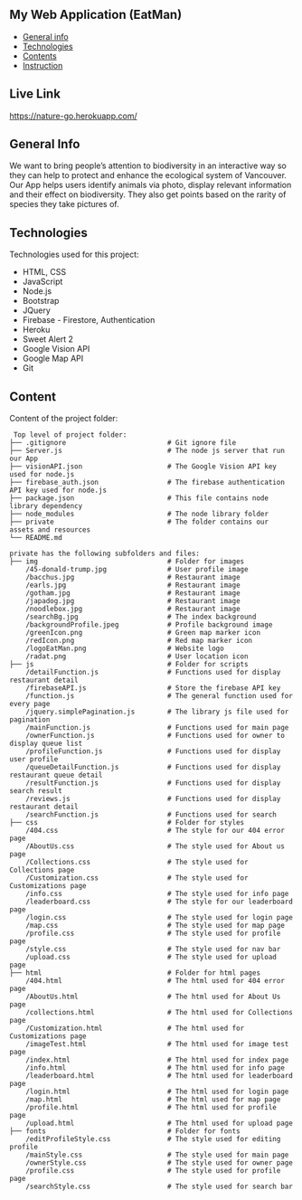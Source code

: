 ## My Web Application (EatMan)


* [General info](#general-info)
* [Technologies](#technologies)
* [Contents](#content)
* [Instruction](#instruction)

## Live Link
https://nature-go.herokuapp.com/

## General Info
We want to bring people’s attention to biodiversity in an interactive way so they can
help to protect and enhance the ecological system of Vancouver. Our App helps users identify animals via photo, display relevant information and their effect on biodiversity. They also get points based on the rarity of species they take pictures
of.
	
## Technologies
Technologies used for this project:
* HTML, CSS
* JavaScript
* Node.js
* Bootstrap
* JQuery
* Firebase - Firestore, Authentication
* Heroku
* Sweet Alert 2
* Google Vision API
* Google Map API
* Git

## Content
Content of the project folder:

```
 Top level of project folder: 
├── .gitignore                         # Git ignore file
├── Server.js                          # The node js server that run our App
├── visionAPI.json                     # The Google Vision API key used for node.js
├── firebase_auth.json                 # The firebase authentication API key used for node.js
├── package.json                       # This file contains node library dependency
├── node_modules                       # The node library folder
├── private                            # The folder contains our assets and resources
└── README.md

private has the following subfolders and files:
├── img                                # Folder for images
    /45-donald-trump.jpg               # User profile image
    /bacchus.jpg                       # Restaurant image
    /earls.jpg                         # Restaurant image
    /gotham.jpg                        # Restaurant image
    /japadog.jpg                       # Restaurant image
    /noodlebox.jpg                     # Restaurant image
    /searchBg.jpg                      # The index background
    /backgroundProfile.jpeg            # Profile background image
    /greenIcon.png                     # Green map marker icon
    /redIcon.png                       # Red map marker icon
    /logoEatMan.png                    # Website logo
    /radat.png                         # User location icon  
├── js                                 # Folder for scripts
    /detailFunction.js                 # Functions used for display restaurant detail
    /firebaseAPI.js                    # Store the firebase API key
    /function.js                       # The general function used for every page
    /jquery.simplePagination.js        # The library js file used for pagination
    /mainFunction.js                   # Functions used for main page
    /ownerFunction.js                  # Functions used for owner to display queue list
    /profileFunction.js                # Functions used for display user profile
    /queueDetailFunction.js            # Functions used for display restaurant queue detail
    /resultFunction.js                 # Functions used for display search result
    /reviews.js                        # Functions used for display restaurant detail
    /searchFunction.js                 # Functions used for search 
├── css                                # Folder for styles
    /404.css                           # The style for our 404 error page
    /AboutUs.css                       # The style used for About us page
    /Collections.css                   # The style used for Collections page
    /Customization.css                 # The style used for Customizations page
    /info.css                          # The style used for info page
    /leaderboard.css                   # The style for our leaderboard page
    /login.css                         # The style used for login page
    /map.css                           # The style used for map page
    /profile.css                       # The style used for profile page
    /style.css                         # The style used for nav bar
    /upload.css                        # The style used for upload page
├── html                               # Folder for html pages
    /404.html                          # The html used for 404 error page
    /AboutUs.html                      # The html used for About Us page
    /collections.html                  # The html used for Collections page
    /Customization.html                # The html used for Customizations page
    /imageTest.html                    # The html used for image test page
    /index.html                        # The html used for index page
    /info.html                         # The html used for info page
    /leaderboard.html                  # The html used for leaderboard page
    /login.html                        # The html used for login page
    /map.html                          # The html used for map page
    /profile.html                      # The html used for profile page
    /upload.html                       # The html used for upload page
├── fonts                              # Folder for fonts
    /editProfileStyle.css              # The style used for editing profile
    /mainStyle.css                     # The style used for main page
    /ownerStyle.css                    # The style used for owner page
    /profile.css                       # The style used for profile page
    /searchStyle.css                   # The style used for search bar

```